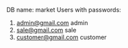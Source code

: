 DB name: market
Users with passwords:
1. admin@gmail.com admin
2. sale@gmail.com sale
3. customer@gmail.com customer
